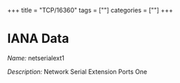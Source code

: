 +++
title = "TCP/16360"
tags = [""]
categories = [""]
+++

# IANA Data

_Name:_ netserialext1

_Description:_ Network Serial Extension Ports One

